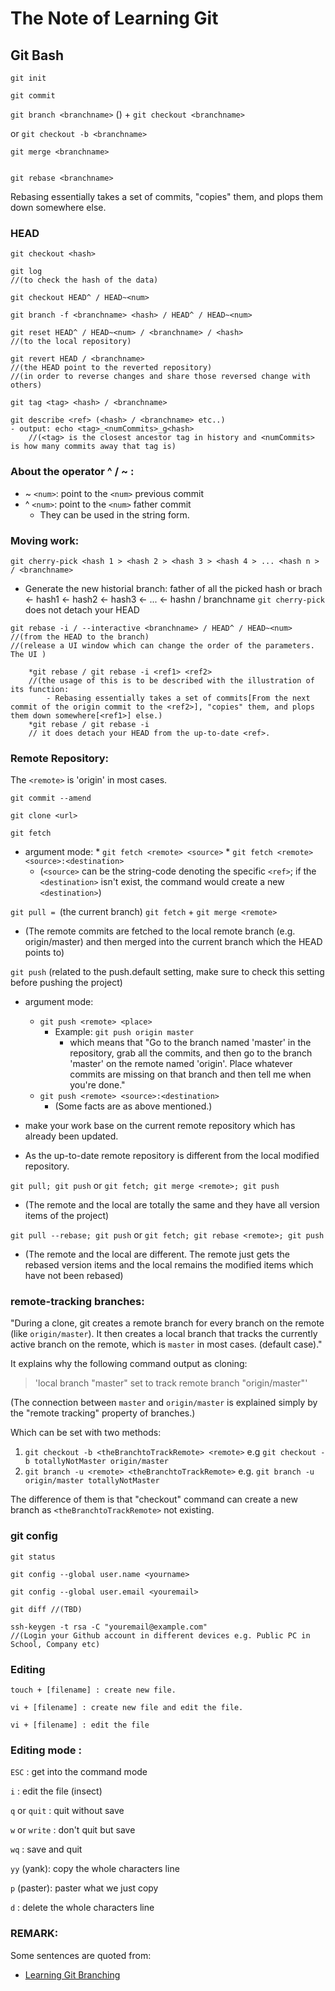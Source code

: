 # The Note of Learning Git
## Git Bash
	git init

	git commit

`git branch <branchname>` ()
\+ `git checkout <branchname>` 

or `git checkout -b <branchname>`

    git merge <branchname>  
    

    git rebase <branchname> 

Rebasing essentially takes a set of commits, "copies" them, and plops them down somewhere else.

### HEAD

	git checkout <hash>

    git log 
    //(to check the hash of the data)

    git checkout HEAD^ / HEAD~<num>

    git branch -f <branchname> <hash> / HEAD^ / HEAD~<num>

    git reset HEAD^ / HEAD~<num> / <branchname> / <hash> 
    //(to the local repository)

    git revert HEAD / <branchname> 
    //(the HEAD point to the reverted repository)
    //(in order to reverse changes and share those reversed change with others)

    git tag <tag> <hash> / <branchname>

    git describe <ref> (<hash> / <branchname> etc..)
    - output: echo <tag>_<numCommits>_g<hash> 
        //(<tag> is the closest ancestor tag in history and <numCommits> is how many commits away that tag is)

### About the operator ^ / ~ :
- ~ `<num>`: point to the `<num>` previous commit 
- ^ `<num>`: point to the `<num>` father commit
	 * They can be used in the string form.



### Moving work:

    git cherry-pick <hash 1 > <hash 2 > <hash 3 > <hash 4 > ... <hash n > / <branchname> 
   - Generate the new historial branch: father of all the picked hash or brach <- hash1 <- hash2 <- hash3 <- ... <- hashn / branchname
    `git cherry-pick` does not detach your HEAD   

    git rebase -i / --interactive <branchname> / HEAD^ / HEAD~<num>
    //(from the HEAD to the branch) 
    //(release a UI window which can change the order of the parameters. The UI )
	
        *git rebase / git rebase -i <ref1> <ref2> 
        //(the usage of this is to be described with the illustration of its function: 
    		- Rebasing essentially takes a set of commits[From the next commit of the origin commit to the <ref2>], "copies" them, and plops them down somewhere[<ref1>] else.)
	    *git rebase / git rebase -i 
        // it does detach your HEAD from the up-to-date <ref>.

### Remote Repository:
The `<remote>` is 'origin' in most cases.
    
    git commit --amend 

    git clone <url>

    git fetch 
   - argument mode: 
    * `git fetch <remote> <source>`
    * `git fetch <remote> <source>:<destination>`  
      * (`<source>` can be the string-code denoting the specific `<ref>`; if the `<destination>` isn't exist, the command would create a new `<destination>`)

   `git pull = `(the current branch) `git fetch` + `git merge <remote>` 
   - (The remote commits are fetched to the local remote branch (e.g. origin/master) and then merged into the current branch which the HEAD points to)
	

   `git push` (related to the push.default setting, make sure to check this setting before pushing the project)
  - argument mode:
     * `git push <remote> <place>`
         * Example: `git push origin master`
           * which means that "Go to the branch named 'master' in the repository, grab all the commits, and then go to the branch 'master' on the remote named 'origin'. Place whatever commits are missing on that branch and then tell me when you're done."
     * `git push <remote> <source>:<destination>` 
       * (Some facts are as above mentioned.)


- make your work base on the current remote repository which has already been updated.
- As the up-to-date remote repository is different from the local modified repository.

`git pull; git push` or `git fetch; git merge <remote>; git push` 
  - (The remote and the local are totally the same and they have all version items of the project)

`git pull --rebase; git push` or `git fetch; git rebase <remote>; git push`
  - (The remote and the local are different. The remote just gets the rebased version items and the local remains the modified items which have not been rebased)


### remote-tracking branches:
	
"During a clone, git creates a remote branch for every branch on the remote (like `origin/master`). It then creates a local branch that tracks the currently active branch on the remote, which is `master` in most cases. (default case)."
	
It explains why the following command output as cloning: 
  >'local branch "master" set to track remote branch "origin/master"'
    
  (The connection between `master` and `origin/master` is explained simply by the "remote tracking" property of branches.)
	
Which can be set with two methods:
  1. `git checkout -b <theBranchtoTrackRemote> <remote>` e.g `git checkout -b totallyNotMaster origin/master`
  2. `git branch -u <remote> <theBranchtoTrackRemote>` e.g. `git branch -u origin/master totallyNotMaster`

The difference of them is that "checkout" command can create a new branch as `<theBranchtoTrackRemote>` not existing.

### git config
    git status

    git config --global user.name <yourname>

    git config --global user.email <youremail>

    git diff //(TBD)
    
    ssh-keygen -t rsa -C "youremail@example.com" 
    //(Login your Github account in different devices e.g. Public PC in School, Company etc)

### Editing
    touch + [filename] : create new file.

    vi + [filename] : create new file and edit the file.

    vi + [filename] : edit the file


### Editing mode :

`ESC` : get into the command mode

`i` : edit the file (insect)

`q` or `quit` : quit without save

`w` or `write` : don't quit but save

`wq` : save and quit

`yy` (yank): copy the whole characters line

`p` (paster): paster what we just copy

`d` : delete the whole characters line

### REMARK: 
Some sentences are quoted from:
  - [Learning Git Branching](https://learngitbranching.js.org "Learning Git Branching")
